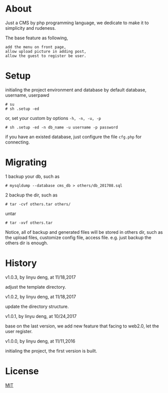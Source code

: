 About
============

Just a CMS by php programming language, we dedicate to make it to simplicity and rudeness.

The base feature as following,

	add the menu on front page,
	allow upload picture in adding post,
	allow the guest to register be user.



Setup
============

initialing the project environment and database by default database, username, userpawd

	# su
	# sh .setup -ed

or, set your custom by options `-h, -n, -u, -p`

	# sh .setup -ed -n db_name -u username -p password

if you have an existed database, just configure the file `cfg.php` for connecting.



Migrating
============

1 backup your db, such as

	# mysqldump --database cms_db > others/db_201708.sql

2 backup the dir, such as

	# tar -cvf others.tar others/

untar

	# tar -xvf others.tar

Notice, all of backup and generated files will be stored in others dir, 
such as the upload files, customize config file, access file. e.g.
just backup the others dir is enough.



History
============

v1.0.3, by linyu deng, at 11/18,2017

adjust the template directory.

v1.0.2, by linyu deng, at 11/18,2017

update the directory structure.

v1.0.1, by linyu deng, at 10/24,2017

base on the last version, we add new feature that facing to web2.0, let the user register.

v1.0.0, by linyu deng, at 11/11,2016

initialing the project, the first version is built.



License
============

[MIT](https://opensource.org/licenses/MIT)




